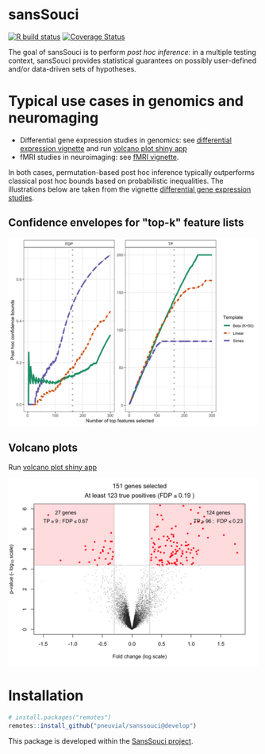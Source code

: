 # sansSouci

<!-- badges: start -->
  [![R build status](https://github.com/pneuvial/sanssouci/workflows/R-CMD-check/badge.svg)](https://github.com/pneuvial/sanssouci/actions)
[![Coverage Status](https://codecov.io/gh/pneuvial/sanssouci/branch/develop/graph/badge.svg)](https://codecov.io/github/pneuvial/sanssouci/branch/develop)
 <!-- badges: end -->
 
The goal of sansSouci is to perform *post hoc inference*: in a multiple testing context, sansSouci provides statistical guarantees on possibly user-defined and/or data-driven sets of hypotheses. 

# Typical use cases in genomics and neuromaging

- Differential gene expression studies in genomics: see  [differential expression vignette](https://pneuvial.github.io/sanssouci/articles/post-hoc_differential-expression.html) and run [volcano plot shiny app](https://pneuvial.shinyapps.io/volcano-plot/)
- fMRI studies in neuroimaging: see [fMRI vignette](https://pneuvial.github.io/sanssouci/articles/post-hoc_fMRI.html). 

In both cases, permutation-based post hoc inference typically outperforms classical post hoc bounds based on probabilistic inequalities. The illustrations below are taken from the vignette [differential gene expression studies](https://pneuvial.github.io/sanssouci/articles/post-hoc_differential-expression.html).

## Confidence envelopes for "top-k" feature lists

![Confidence envelopes](man/figures/confidence-envelopes_leukemia.png)

## Volcano plots

Run [volcano plot shiny app](https://pneuvial.shinyapps.io/volcano-plot/)

![Volcano plot](man/figures/volcano-plot_leukemia_linear.png)

# Installation

```r
# install.packages("remotes")
remotes::install_github("pneuvial/sanssouci@develop")
```

This package is developed within the [SansSouci project](https://www.math.univ-toulouse.fr/~pneuvial/sanssouci).

